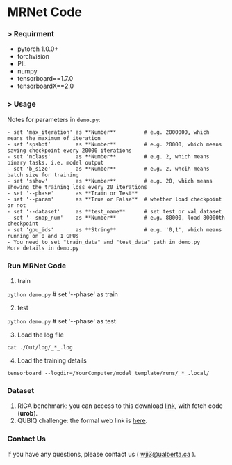 # MRNet Code


### > Requirment
+ pytorch 1.0.0+
+ torchvision
+ PIL
+ numpy
+ tensorboard==1.7.0
+ tensorboardX==2.0


### > Usage

Notes for parameters in ```demo.py```:
```
- set 'max_iteration' as **Number**         # e.g. 2000000, which means the maximum of iteration
- set ‘spshot’        as **Number**         # e.g. 20000, which means saving checkpoint every 20000 iterations
- set 'nclass'        as **Number**         # e.g. 2, which means binary tasks. i.e. model output
- set 'b_size'        as **Number**         # e.g. 2, whcih means batch size for training
- set 'sshow'         as **Number**         # e.g. 20, which means showing the training loss every 20 iterations
- set '--phase'       as **Train or Test**
- set '--param'       as **True or False**  # whether load checkpoint or not
- set '--dataset'     as **test_name**      # set test or val dataset
- set '--snap_num'    as **Number**         # e.g. 80000, load 80000th checkpoint
- set 'gpu_ids'       as **String**         # e.g. '0,1', which means running on 0 and 1 GPUs
- You need to set "train_data" and "test_data" path in demo.py
More details in demo.py
```


### Run MRNet Code

1. train

```python demo.py```                              # set '--phase' as train

2. test

```python demo.py```                              # set '--phase' as test

3. Load the log file

```cat ./Out/log/_*_.log```

4. Load the training details 

```tensorboard --logdir=/YourComputer/model_template/runs/_*_.local/```


### Dataset
1. RIGA benchmark: you can access to this download [link](https://pan.baidu.com/s/1PdvsVUOduuaJ7l4yxyZbew), with fetch code (**urob**). 
2. QUBIQ challenge: the formal web link is [here](https://qubiq.grand-challenge.org/participation/). 

### Contact Us
If you have any questions, please contact us ( wji3@ualberta.ca ).
